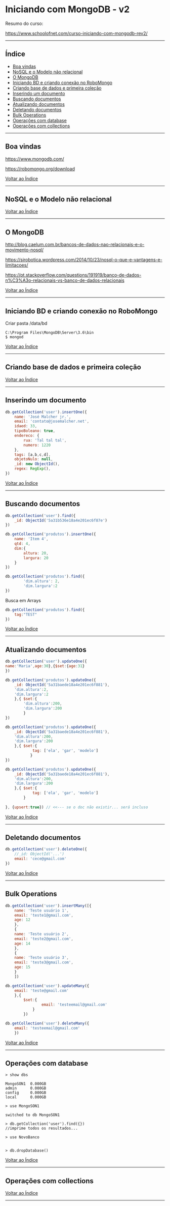 # Iniciando com MongoDB - v2

Resumo do curso:

https://www.schoolofnet.com/curso-iniciando-com-mongodb-rev2/

---

## <a name="indice">Índice</a>

- [Boa vindas](#parte1)
- [NoSQL e o Modelo não relacional](#parte2)  
- [O MongoDB](#parte3)  
- [Iniciando BD e criando conexão no RoboMongo](#parte4)  
- [Criando base de dados e primeira coleção](#parte5)  
- [Inserindo um documento](#parte6)  
- [Buscando documentos](#parte7)  
- [Atualizando documentos](#parte8)  
- [Deletando documentos](#parte9)  
- [Bulk Operations ](#parte10)  
- [Operações com database](#parte11)  
- [Operações com collections](#parte12)  

---

## <a name="parte1">Boa vindas</a>

https://www.mongodb.com/

https://robomongo.org/download



[Voltar ao Índice](#indice)

---
## <a name="parte2">NoSQL e o Modelo não relacional</a>

[Voltar ao Índice](#indice)

---
## <a name="parte3">O MongoDB</a>

http://blog.caelum.com.br/bancos-de-dados-nao-relacionais-e-o-movimento-nosql/

https://sirobotica.wordpress.com/2014/10/23/nosql-o-que-e-vantagens-e-limitacoes/

https://pt.stackoverflow.com/questions/191919/banco-de-dados-n%C3%A3o-relacionais-vs-banco-de-dados-relacionais

[Voltar ao Índice](#indice)

---
## <a name="parte4">Iniciando BD e criando conexão no RoboMongo</a>

Criar pasta /data/bd

```
C:\Program Files\MongoDB\Server\3.6\bin
$ mongod
```




[Voltar ao Índice](#indice)

---
## <a name="parte5">Criando base de dados e primeira coleção</a>

[Voltar ao Índice](#indice)

---
## <a name="parte6">Inserindo um documento </a>

```javascript
db.getCollection('user').insertOne({
    name: 'José Malcher jr.',
    email: 'contato@josemalcher.net',
    idaed: 33,
    tipoBoleano: true,
    endereco: {
        rua: 'Tal tal tal',
        numero: 1220
    },
    tags: [a,b,c,d],
    objetoNulo: null,
    _id: new ObjectId(),
    regex: RegExp(),
})
```

[Voltar ao Índice](#indice)

---
## <a name="parte7">Buscando documentos </a>

```javascript
db.getCollection('user').find({
    _id: ObjectId('5a31b536e18a4e201ec6f87e')
})
```

```javascript
db.getCollection('produtos').insertOne({
    name: 'Item 4',
    qtd: 4,
    dim:{
        altura: 20,
        largura: 20
    }
})
```

```javascript
db.getCollection('produtos').find({
        'dim.altura': 2,
        'dim.largura':2
})
```

Busca em Arrays

```javascript
db.getCollection('produtos').find({
    tag:"TEST"
})
```

[Voltar ao Índice](#indice)

---
## <a name="parte8">Atualizando documentos</a>

```javascript
db.getCollection('user').updateOne({
name:'Maria',age:30},{$set:{age:31}
})
```

```javascript
db.getCollection('produtos').updateOne({
    _id: ObjectId('5a31baede18a4e201ec6f881'),
    'dim.altura':2,
    'dim.largura':2
    },{ $set:{
        'dim.altura':200,
        'dim.largura':200
        }
})
```

```javascript
db.getCollection('produtos').updateOne({
    _id: ObjectId('5a31baede18a4e201ec6f881'),
    'dim.altura':200,
    'dim.largura':200
    },{ $set:{
            tag: ['ela', 'gar', 'modelo']
           }
})
```

```javascript
db.getCollection('produtos').updateOne({
    _id: ObjectId('5a31baede18a4e201ec6f881'),
    'dim.altura':200,
    'dim.largura':200
    },{ $set:{
            tag: ['ela', 'gar', 'modelo']
        }
        
}, {upsert:true}) // <<--- se o doc não existir... será incluso
```

[Voltar ao Índice](#indice)

---
## <a name="parte9">Deletando documentos</a>

```javascript
db.getCollection('user').deleteOne({
    //_id: ObjectId('...')
    email: 'cece@gmail.com'
})
```

[Voltar ao Índice](#indice)

---
## <a name="parte10">Bulk Operations</a>

```javascript
db.getCollection('user').insertMany([{
    name: 'Teste usuário 1',
    email: 'teste1@gmail.com',
    age: 12
    },
    {
    name: 'Teste usuário 2',
    email: 'teste2@gmail.com',
    age: 14
    },
    {
    name: 'Teste usuário 3',
    email: 'teste3@gmail.com',
    age: 15
    }
    ])
```

```javascript
db.getCollection('user').updateMany({
    email: 'teste@gmail.com'
    },{
        $set:{
                email: 'testeemail@gmail.com'
            }
        })
```

```javascript
db.getCollection('user').deleteMany({
    email: 'testeemail@gmail.com'
    })
```



[Voltar ao Índice](#indice)

---
## <a name="parte11">Operações com database</a>

```
> show dbs

MongoSON1  0.000GB
admin      0.000GB
config     0.000GB
local      0.000GB
```

```
> use MongoSON1

switched to db MongoSON1

> db.getCollection('user').find({})
//imprime todos os resultados...
```

```
> use NovoBanco


> db.dropDatabase()

```



[Voltar ao Índice](#indice)

---
## <a name="parte12">Operações com collections</a>

[Voltar ao Índice](#indice)

---

